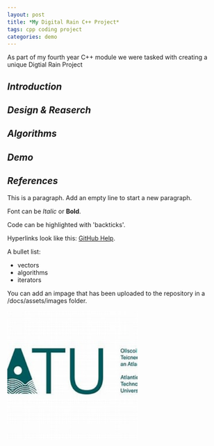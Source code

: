 ```yaml
---
layout: post
title: *My Digital Rain C++ Project*
tags: cpp coding project
categories: demo
---
```


As part of my fourth year C++ module we were tasked with creating a unique Digtial Rain Project

## *Introduction* 
## *Design & Reaserch*
## *Algorithms*
## *Demo*
## *References*

This is a paragraph. Add an empty line to start a new paragraph.

Font can be *Italic* or **Bold**.

Code can be highlighted with 'backticks'.

Hyperlinks look like this: [GitHub Help](https://help.github.com/).

A bullet list:

- vectors
- algorithms
- iterators

You can add an impage that has been uploaded to the repository in a /docs/assets/images folder.

<img src="https://raw.githubusercontent.com/ellenmcintyre123/emc-digital-rain-cpp.io/main/docs/assets/images/th.jpg" width="300" height="300">
